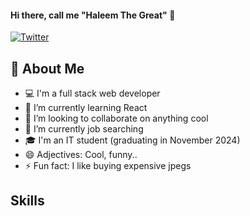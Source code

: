 #### Hi there, call me **"Haleem The Great"** 👋

<p align="left">
  <!--<a href="https://www.linkedin.com/in/haleembello"><img alt="LinkedIn" title="LinkedIn" src="https://img.shields.io/badge/-LinkedIn-0077B5?style=for-the-badge&logo=linkedin&logoColor=white"/></a>-->
  <a href="https://twitter.com/genialtechie"><img alt="Twitter" title="Twitter" src="https://img.shields.io/badge/-Twitter-1DA1F2?style=for-the-badge&logo=twitter&logoColor=white"/></a>
  <!-- <a href="https://www.reddit.com/user/denvercoder1/"><img alt="Reddit" title="Reddit" src="https://img.shields.io/badge/-Reddit-FF5700?style=for-the-badge&logo=reddit&logoColor=white"/></a> -->
</p>

## 📖 About Me
- 💻 I'm a full stack web developer
- 🌱 I’m currently learning React
- 👯 I’m looking to collaborate on anything cool
- 🤔 I’m currently job searching
- 🎓 I'm an IT student (graduating in November 2024)
- 😄 Adjectives: Cool, funny..
- ⚡ Fun fact: I like buying expensive jpegs


## Skills
